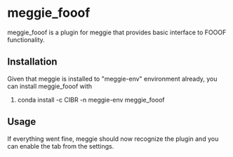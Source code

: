 # meggie\_fooof

meggie\_fooof is a plugin for meggie that provides basic interface to FOOOF functionality.

## Installation

Given that meggie is installed to "meggie-env" environment already, you can install meggie\_fooof with

1. conda install -c CIBR -n meggie-env meggie\_fooof

## Usage

If everything went fine, meggie should now recognize the plugin and you can enable the tab from the settings.

